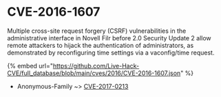 # CVE-2016-1607

Multiple cross-site request forgery (CSRF) vulnerabilities in the administrative interface in Novell Filr before 2.0 Security Update 2 allow remote attackers to hijack the authentication of administrators, as demonstrated by reconfiguring time settings via a vaconfig/time request.

{% embed url="https://github.com/Live-Hack-CVE/full_database/blob/main/cves/2016/CVE-2016-1607.json" %}


* Anonymous-Family ~> [CVE-2017-0213](https://www.alice-snow.ru/2016/database/cve-2016-1607/cve-2017-0213-anonymous-family)